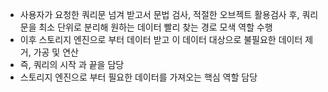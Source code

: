 - 사용자가 요청한 쿼리문 넘겨 받고서 문법 검사, 적절한 오브젝트 활용검사 후, 쿼리 문을 최소 단위로 분리해 원하는 데이터 빨리 찾는 경로 모색 역할 수행
- 이후 스토리지 엔진으로 부터 데이터 받고 이 데이터 대상으로 불필요한 데이터 제거, 가공 및 연산
- 즉, 쿼리의 시작 과 끝을 담당
- 스토리지 엔진으로 부터 필요한 데이터를 가져오는 핵심 역할 담당